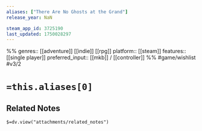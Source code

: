 ```yaml
---
aliases: ["There Are No Ghosts at the Grand"]
release_year: NaN

steam_app_id: 3725190
last_updated: 1750028297
---
```

%%
genres:: [[adventure]] [[indie]] [[rpg]]
platform:: [[steam]]
features:: [[single player]]
preferred_input:: [[mkb]] / [[controller]]
%%
#game/wishlist
#v3/2

# `=this.aliases[0]`
## Related Notes
`$=dv.view("attachments/related_notes")`